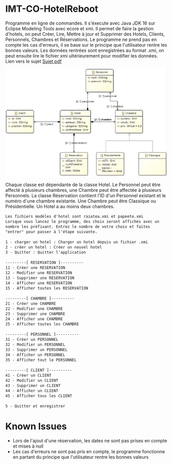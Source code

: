 # IMT-CO-HotelReboot
Programme en ligne de commandes. Il s'éxecute avec Java JDK 16 sur Eclipse Modeling Tools avec ecore et xmi.
Il permet de faire la gestion d'hotels, on peut Créer, Lire, Mettre à jour et Supprimer des Hotels, Clients, Personnels, Chambres et Réservations.
Le programme ne prend pas en compte les cas d'erreurs, il se base sur le principe que l'utilisateur rentre les bonnes valeurs.
Les données rentrées sont enregistrées au format .xmi, on peut ensuite lire le fichier xmi ultérieurement pour modifier les données.
Lien vers le sujet [Sujet pdf](Hotel_Tahiti.pdf)

![Alt text](./hotel-ecore-model.png "UML Representation")

Chaque classe est dépendante de la classe Hotel. Le Personnel peut être affecté à plusieurs chambres, une Chambre peut être affectée à plusieurs Personnels.
La classe Réservation contient l'ID d'un Personnel existant et le numéro d'une chambre existante. Une Chambre peut être Classique ou Présidentielle.
Un Hotel a au moins deux chambres.

```
Les fichiers modèles d'hotel sont raiatea.xmi et papeete.xmi
Lorsque vous lancez le programme, des choix seront affichés avec un nombre les préfixant. Entrez le nombre de votre choix et faites "entrer" pour passer à l'étape suivante.

1 - charger un hotel : Charger un hotel depuis un fichier .xmi
2 - créer un hotel : Créer un nouvel hotel
3 - Quitter : Quitter l'application

---------[ RESERVATION ]----------
11 - Créer une RESERVATION
12 - Modifier une RESERVATION
13 - Supprimer une RESERVATION
14 - Afficher une RESERVATION
15 - Afficher toutes les RESERVATION

---------[ CHAMBRE ]----------
21 - Créer une CHAMBRE
22 - Modifier une CHAMBRE
23 - Supprimer une CHAMBRE
24 - Afficher une CHAMBRE
25 - Afficher toutes les CHAMBRE

---------[ PERSONNEL ]----------
31 - Créer un PERSONNEL
32 - Modifier un PERSONNEL
33 - Supprimer un PERSONNEL
34 - Afficher un PERSONNEL
35 - Afficher tout le PERSONNEL

---------[ CLIENT ]----------
41 - Créer un CLIENT
42 - Modifier un CLIENT
43 - Supprimer un CLIENT
44 - Afficher un CLIENT
45 - Afficher tous les CLIENT

5 - Quitter et enregistrer
```

# Known Issues
- Lors de l'ajout d'une réservation, les dates ne sont pas prises en compte et mises à null
- Les cas d'erreurs ne sont pas pris en compte, le programme fonctionne en partant du principe que l'utilisateur rentre les bonnes valeurs
